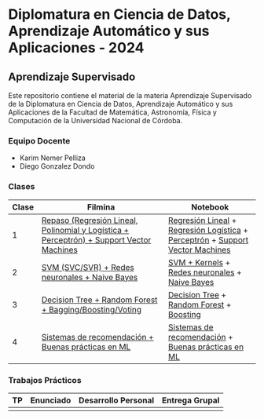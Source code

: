 # Diplomatura en Ciencia de Datos, Aprendizaje Automático y sus Aplicaciones - 2024

## Aprendizaje Supervisado

Este repositorio contiene el material de la materia Aprendizaje Supervisado de la Diplomatura en Ciencia de Datos, Aprendizaje Automático y sus Aplicaciones de la Facultad de Matemática, Astronomía, Física y Computación de la Universidad Nacional de Córdoba.

### Equipo Docente

- Karim Nemer Pelliza
- Diego Gonzalez Dondo

### Clases

| Clase | Filmina | Notebook |
|-------|---------|----------|
| 1 | [Repaso (Regresión Lineal, Polinomial y Logística + Perceptrón) + Support Vector Machines](./clases/filminas/clase1.pdf) | [Regresión Lineal](./clases/notebooks/demo_1_linear_regression.ipynb) + [Regresión Logística](./clases/notebooks/demo_2_logistic_regression.ipynb) + [Perceptrón](./clases/notebooks/demo_3_perceptron.ipynb) + [Support Vector Machines](./clases/notebooks/demo_4_svm.ipynb) |
| 2 | [SVM (SVC/SVR) + Redes neuronales + Naive Bayes](./clases/filminas/clase2.pdf) | [SVM + Kernels](./clases/notebooks/demo_5_kernels.ipynb) + [Redes neuronales](./clases/notebooks/demo_6_neural_networks.ipynb) + [Naive Bayes](./clases/notebooks/demo_7_naive_bayes.ipynb) |
| 3 | [Decision Tree + Random Forest + Bagging/Boosting/Voting](./clases/filminas/clase3.pdf) | [Decision Tree](./clases/notebooks/demo_8_trees.ipynb) + [Random Forest](./clases/notebooks/demo_9_random_forest.ipynb) + [Boosting](./clases/notebooks/demo_10_boosting.ipynb) |
| 4 | [Sistemas de recomendación + Buenas prácticas en ML](./clases/filminas/clase4.pdf) | [Sistemas de recomendación](./clases/notebooks/demo_11_Recommender_systems.ipynb) + [Buenas prácticas en ML](./clases/notebooks/demo_12_ML_practices.ipynb) |

### Trabajos Prácticos

| TP | Enunciado | Desarrollo Personal | Entrega Grupal |
|----|-----------|---------------------|----------------|
| | | | |
